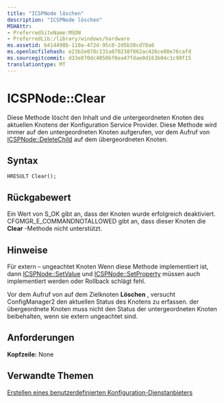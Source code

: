 ```yaml
---
title: "ICSPNode löschen"
description: "ICSPNode löschen"
MSHAttr:
- PreferredSiteName:MSDN
- PreferredLib:/library/windows/hardware
ms.assetid: b414498b-110a-472d-95c0-2d5b38cd78a6
ms.openlocfilehash: e23b2e078c131a070238f862ac426ce80e76cafd
ms.sourcegitcommit: d33e870dc4850bf0ea47fdae0d163b04c1c90f15
translationtype: MT
---
```

# <a name="icspnodeclear"></a>ICSPNode::Clear

Diese Methode löscht den Inhalt und die untergeordneten Knoten des aktuellen Knotens der Konfiguration Service Provider. Diese Methode wird immer auf den untergeordneten Knoten aufgerufen, vor dem Aufruf von [ICSPNode::DeleteChild](icspnodedeletechild.md) auf dem übergeordneten Knoten.


## <a name="syntax"></a>Syntax

``` syntax
HRESULT Clear();
```


## <a name="return-value"></a>Rückgabewert

Ein Wert von S\_OK gibt an, dass der Knoten wurde erfolgreich deaktiviert. CFGMGR\_E\_COMMANDNOTALLOWED gibt an, dass dieser Knoten die **Clear** -Methode nicht unterstützt.


## <a name="remarks"></a>Hinweise

Für extern – ungeachtet Knoten Wenn diese Methode implementiert ist, dann [ICSPNode::SetValue](icspnodesetvalue.md) und [ICSPNode::SetProperty](icspnodesetproperty.md) müssen auch implementiert werden oder Rollback schlägt fehl.

Vor dem Aufruf von auf dem Zielknoten **Löschen** , versucht ConfigManager2 den aktuellen Status des Knotens zu erfassen. der übergeordnete Knoten muss nicht den Status der untergeordneten Knoten beibehalten, wenn sie extern ungeachtet sind.

## <a name="requirements"></a>Anforderungen

**Kopfzeile:** None


## <a name="related-topics"></a>Verwandte Themen

[Erstellen eines benutzerdefinierten Konfiguration-Dienstanbieters](create-a-custom-configuration-service-provider.md)

 





